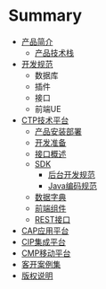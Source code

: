 # Summary

* [产品简介](product.md)
  * [产品技术栈](product/chan-pin-ji-zhu-zhan.md)
* [开发规范](chapter1.md)
  * 数据库
  * 插件
  * 接口
  * 前端UE
* [CTP技术平台](ctp.md)
  * [产品安装部署](ctp/deployment.md)
  * [开发准备](ctp/envirment.md)
  * [接口概述](ctp/summary.md)
  * [SDK](ctp/sdk.md)
    * [后台开发规范](ctp/sdk/ctpbackendspec.md)
    * [Java编码规范](ctp/sdk/javakai-fa-gui-fan.md)
  * [数据字典](ctp/dd.md)
  * [前端组件](ctp/frount.md)
  * [REST接口](ctp/restjie-kou.md)
* [CAP应用平台](capying-yong-ping-tai.md)
* [CIP集成平台](cip.md)
* [CMP移动平台](cmpyi-dong-ping-tai.md)
* [客开案例集](demo.md)
* [版权说明](README.md)

